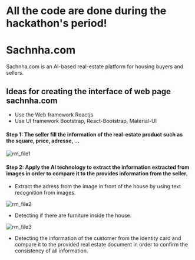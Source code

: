 # All the code are done during the hackathon's period!

# Sachnha.com

Sachnha.com is an AI-based real-estate platform for housing buyers and sellers.

## Ideas for creating the interface of web page sachnha.com
* Use the Web framework Reactjs
* Use UI framework Bootstrap, React-Bootstrap, Material-UI

#### Step 1: The seller fill the information of the real-estate product such as the square, price, adresse, ... 

![rm_file1](https://user-images.githubusercontent.com/74822595/99891439-0c553b80-2c6a-11eb-8d53-e08c0c372c3c.png)

#### Step 2: Apply the AI technology to extract the information extracted from images in order to compare it to the provides information from the seller.
* Extract the adress from the image in front of the house by using text recognition from images. 

![rm_file2](https://user-images.githubusercontent.com/74822595/99891444-0e1eff00-2c6a-11eb-9720-e13437e46b35.png)

* Detecting if there are furniture inside the house.

![rm_file3](https://user-images.githubusercontent.com/74822595/99891447-0eb79580-2c6a-11eb-8969-ddb2f0bd9e97.png)

* Detecting the information of the customer from the identity card and compare it to the provided real estate document in order to confirm the consistency of all information. 

